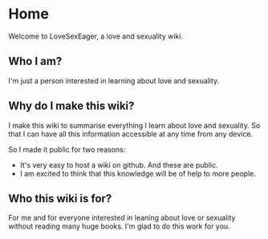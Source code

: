 # Home

Welcome to LoveSexEager, a love and sexuality wiki.

## Who I am?

I'm just a person interested in learning about love and sexuality. 

## Why do I make this wiki?

I make this wiki to summarise everything I learn about love and sexuality. So that I can have all this information accessible at any time from any device.

So I made it public for two reasons:

- It's very easy to host a wiki on github. And these are public.
- I am excited to think that this knowledge will be of help to more people.

## Who this wiki is for?

For me and for everyone interested in leaning about love or sexuality without reading many huge books. I'm glad to do this work for you.
